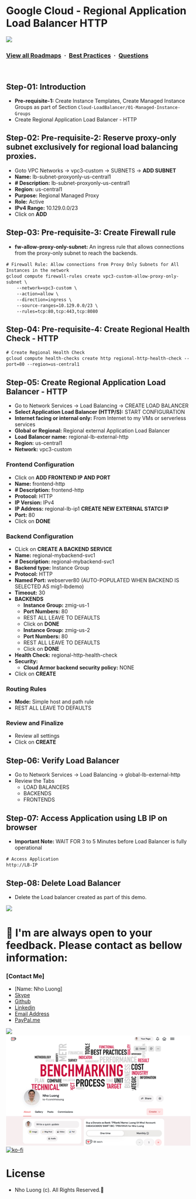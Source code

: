 # Google Cloud - Regional Application Load Balancer HTTP

![](https://i.imgur.com/waxVImv.png)
### [View all Roadmaps](https://github.com/nholuongut/all-roadmaps) &nbsp;&middot;&nbsp; [Best Practices](https://github.com/nholuongut/all-roadmaps/blob/main/public/best-practices/) &nbsp;&middot;&nbsp; [Questions](https://www.linkedin.com/in/nholuong/)
<br/>

## Step-01: Introduction
- **Pre-requisite-1:** Create Instance Templates, Create Managed Instance Groups as part of Section `Cloud-LoadBalancer/01-Managed-Instance-Groups`
- Create Regional Application Load Balancer - HTTP

## Step-02: **Pre-requisite-2:** Reserve proxy-only subnet exclusively for regional load balancing proxies.
- Goto VPC Networks -> vpc3-custom -> SUBNETS -> **ADD SUBNET**
- **Name:** lb-subnet-proxyonly-us-central1
- **# Description:** lb-subnet-proxyonly-us-central1
- **Region:** us-central1
- **Purpose:** Regional Managed Proxy
- **Role:** Active
- **IPv4 Range:** 10.129.0.0/23
- Click on **ADD**

## Step-03: **Pre-requisite-3:** Create Firewall rule 
- **fw-allow-proxy-only-subnet:** An ingress rule that allows connections from the proxy-only subnet to reach the backends.
```t
# Firewall Rule: Allow connections from Proxy Only Subnets for All Instances in the network
gcloud compute firewall-rules create vpc3-custom-allow-proxy-only-subnet \
    --network=vpc3-custom \
    --action=allow \
    --direction=ingress \
    --source-ranges=10.129.0.0/23 \
    --rules=tcp:80,tcp:443,tcp:8080
```

## Step-04: **Pre-requisite-4:** Create Regional Health Check - HTTP
```t
# Create Regional Health Check
gcloud compute health-checks create http regional-http-health-check --port=80 --region=us-central1 
```

## Step-05: Create Regional Application Load Balancer - HTTP
- Go to Network Services -> Load Balancing -> CREATE LOAD BALANCER
- **Select Application Load Balancer (HTTP/S):** START CONFIGURATION
- **Internet facing or internal only:** 
From Internet to my VMs or serverless services
- **Global or Regional:** Regional external Application Load Balancer
- **Load Balancer name:** regional-lb-external-http
- **Region:** us-central1
- **Network:** vpc3-custom
### Frontend Configuration
- Click on **ADD FRONTEND IP AND PORT**
- **Name:** frontend-http
- **# Description:** frontend-http
- **Protocol:** HTTP
- **IP Version:** IPv4
- **IP Address:** regional-lb-ip1 **CREATE NEW EXTERNAL STATCI IP**
- **Port:** 80
- Click on **DONE**
### Backend Configuration
- CLick on **CREATE A BACKEND SERVICE**
- **Name:** regional-mybackend-svc1
- **# Description:** regional-mybackend-svc1
- **Backend type:** Instance Group
- **Protocol:** HTTP
- **Named Port:** webserver80 (AUTO-POPULATED WHEN BACKEND IS SELECTED AS mig1-lbdemo)
- **Timeout:** 30
- **BACKENDS**
  - **Instance Group:** zmig-us-1
  - **Port Numbers:** 80
  - REST ALL LEAVE TO DEFAULTS
  - Click on **DONE**
  - **Instance Group:** zmig-us-2
  - **Port Numbers:** 80
  - REST ALL LEAVE TO DEFAULTS
  - Click on **DONE** 
- **Health Check:** regional-http-health-check
- **Security:**
  - **Cloud Armor backend security policy:** NONE
- Click on **CREATE**  
### Routing Rules
- **Mode:** Simple host and path rule
- REST ALL LEAVE TO DEFAULTS
### Review and Finalize
- Review all settings
- Click on **CREATE**

## Step-06: Verify Load Balancer
- Go to Network Services -> Load Balancing -> global-lb-external-http
- Review the Tabs
  - LOAD BALANCERS 
  - BACKENDS
  - FRONTENDS

## Step-07: Access Application using LB IP on browser
- **Important Note:** WAIT FOR 3 to 5 Minutes before Load Balancer is fully operational
```t
# Access Application
http://LB-IP
```

## Step-08: Delete Load Balancer
- Delete the  Load balancer created as part of this demo.

![](https://i.i/Users/nholu/Documents/Donate.png/Users/nholu/Documents/Donate.pngmgur.com/waxVImv.png)
# 🚀 I'm are always open to your feedback.  Please contact as bellow information:
### [Contact Me]
* [Name: Nho Luong]
* [Skype](luongutnho_skype)
* [Github](https://github.com/nholuongut/)
* [Linkedin](https://www.linkedin.com/in/nholuong/)
* [Email Address](luongutnho@hotmail.com)
* [PayPal.me](https://www.paypal.com/paypalme/nholuongut)

![](https://i.imgur.com/waxVImv.png)
![](Donate.png)
[![ko-fi](https://ko-fi.com/img/githubbutton_sm.svg)](https://ko-fi.com/nholuong)

# License
* Nho Luong (c). All Rights Reserved.🌟